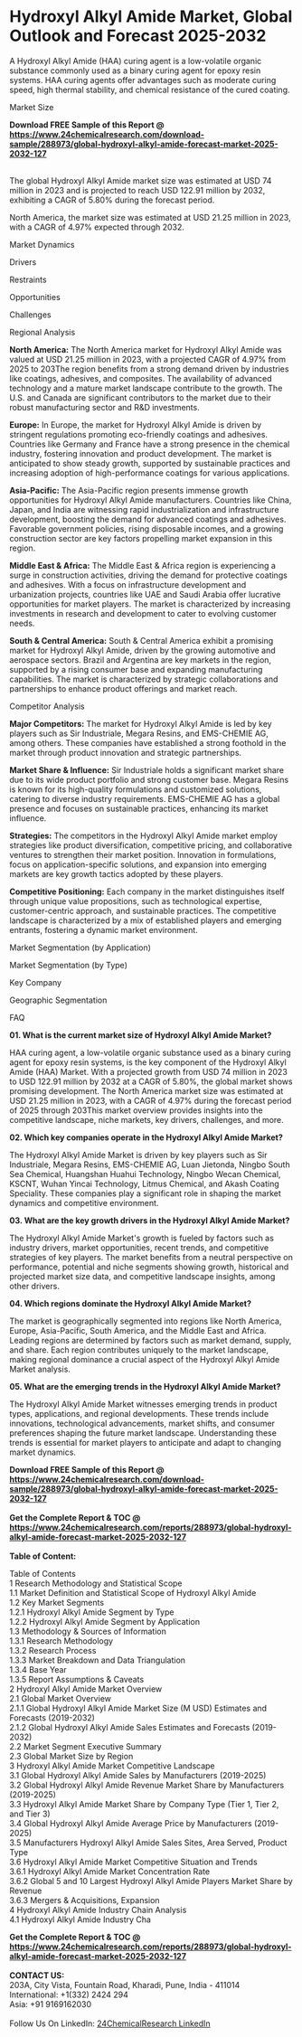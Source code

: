 <h1>Hydroxyl Alkyl Amide Market, Global Outlook and Forecast 2025-2032</h1><p>A Hydroxyl Alkyl Amide (HAA) curing agent is a low-volatile organic substance commonly used as a binary curing agent for epoxy resin systems. HAA curing agents offer advantages such as moderate curing speed, high thermal stability, and chemical resistance of the cured coating.</p><p>
Market Size</p><p>
</p><div><b>Download FREE Sample of this Report @ 
            <a href="https://www.24chemicalresearch.com/download-sample/288973/global-hydroxyl-alkyl-amide-forecast-market-2025-2032-127">
            https://www.24chemicalresearch.com/download-sample/288973/global-hydroxyl-alkyl-amide-forecast-market-2025-2032-127</a></b></div><br><p>The global Hydroxyl Alkyl Amide market size was estimated at USD 74 million in 2023 and is projected to reach USD 122.91 million by 2032, exhibiting a CAGR of 5.80% during the forecast period.</p><p>
</p><p>North America, the market size was estimated at USD 21.25 million in 2023, with a CAGR of 4.97% expected through 2032.</p><p>
Market Dynamics</p><p>
Drivers</p><p>
</p><p>
Restraints</p><p>
</p><p>
Opportunities</p><p>
</p><p>
Challenges</p><p>
</p><p>
Regional Analysis</p><p>
</p><p><strong>North America:</strong> The North America market for Hydroxyl Alkyl Amide was valued at USD 21.25 million in 2023, with a projected CAGR of 4.97% from 2025 to 203The region benefits from a strong demand driven by industries like coatings, adhesives, and composites. The availability of advanced technology and a mature market landscape contribute to the growth. The U.S. and Canada are significant contributors to the market due to their robust manufacturing sector and R&amp;D investments.</p><p>
</p><p><strong>Europe:</strong> In Europe, the market for Hydroxyl Alkyl Amide is driven by stringent regulations promoting eco-friendly coatings and adhesives. Countries like Germany and France have a strong presence in the chemical industry, fostering innovation and product development. The market is anticipated to show steady growth, supported by sustainable practices and increasing adoption of high-performance coatings for various applications.</p><p>
</p><p><strong>Asia-Pacific:</strong> The Asia-Pacific region presents immense growth opportunities for Hydroxyl Alkyl Amide manufacturers. Countries like China, Japan, and India are witnessing rapid industrialization and infrastructure development, boosting the demand for advanced coatings and adhesives. Favorable government policies, rising disposable incomes, and a growing construction sector are key factors propelling market expansion in this region.</p><p>
</p><p><strong>Middle East &amp; Africa:</strong> The Middle East &amp; Africa region is experiencing a surge in construction activities, driving the demand for protective coatings and adhesives. With a focus on infrastructure development and urbanization projects, countries like UAE and Saudi Arabia offer lucrative opportunities for market players. The market is characterized by increasing investments in research and development to cater to evolving customer needs.</p><p>
</p><p><strong>South &amp; Central America:</strong> South &amp; Central America exhibit a promising market for Hydroxyl Alkyl Amide, driven by the growing automotive and aerospace sectors. Brazil and Argentina are key markets in the region, supported by a rising consumer base and expanding manufacturing capabilities. The market is characterized by strategic collaborations and partnerships to enhance product offerings and market reach.</p><p>
Competitor Analysis</p><p>
</p><p><strong>Major Competitors:</strong> The market for Hydroxyl Alkyl Amide is led by key players such as Sir Industriale, Megara Resins, and EMS-CHEMIE AG, among others. These companies have established a strong foothold in the market through product innovation and strategic partnerships.</p><p>
</p><p><strong>Market Share &amp; Influence:</strong> Sir Industriale holds a significant market share due to its wide product portfolio and strong customer base. Megara Resins is known for its high-quality formulations and customized solutions, catering to diverse industry requirements. EMS-CHEMIE AG has a global presence and focuses on sustainable practices, enhancing its market influence.</p><p>
</p><p><strong>Strategies:</strong> The competitors in the Hydroxyl Alkyl Amide market employ strategies like product diversification, competitive pricing, and collaborative ventures to strengthen their market position. Innovation in formulations, focus on application-specific solutions, and expansion into emerging markets are key growth tactics adopted by these players.</p><p>
</p><p><strong>Competitive Positioning:</strong> Each company in the market distinguishes itself through unique value propositions, such as technological expertise, customer-centric approach, and sustainable practices. The competitive landscape is characterized by a mix of established players and emerging entrants, fostering a dynamic market environment.</p><p>
Market Segmentation (by Application)</p><p>
</p><p>
Market Segmentation (by Type)</p><p>
</p><p>
Key Company</p><p>
</p><p>
Geographic Segmentation</p><p>
</p><p>
FAQ  </p><p>
<strong>01. What is the current market size of Hydroxyl Alkyl Amide Market?</strong></p><p>
HAA curing agent, a low-volatile organic substance used as a binary curing agent for epoxy resin systems, is the key component of the Hydroxyl Alkyl Amide (HAA) Market. With a projected growth from USD 74 million in 2023 to USD 122.91 million by 2032 at a CAGR of 5.80%, the global market shows promising development. The North America market size was estimated at USD 21.25 million in 2023, with a CAGR of 4.97% during the forecast period of 2025 through 203This market overview provides insights into the competitive landscape, niche markets, key drivers, challenges, and more.</p><p>
<strong>02. Which key companies operate in the Hydroxyl Alkyl Amide Market?</strong></p><p>
The Hydroxyl Alkyl Amide Market is driven by key players such as Sir Industriale, Megara Resins, EMS-CHEMIE AG, Luan Jietonda, Ningbo South Sea Chemical, Huangshan Huahui Technology, Ningbo Wecan Chemical, KSCNT, Wuhan Yincai Technology, Litmus Chemical, and Akash Coating Speciality. These companies play a significant role in shaping the market dynamics and competitive environment.</p><p>
<strong>03. What are the key growth drivers in the Hydroxyl Alkyl Amide Market?</strong></p><p>
The Hydroxyl Alkyl Amide Market's growth is fueled by factors such as industry drivers, market opportunities, recent trends, and competitive strategies of key players. The market benefits from a neutral perspective on performance, potential and niche segments showing growth, historical and projected market size data, and competitive landscape insights, among other drivers.</p><p>
<strong>04. Which regions dominate the Hydroxyl Alkyl Amide Market?</strong></p><p>
The market is geographically segmented into regions like North America, Europe, Asia-Pacific, South America, and the Middle East and Africa. Leading regions are determined by factors such as market demand, supply, and share. Each region contributes uniquely to the market landscape, making regional dominance a crucial aspect of the Hydroxyl Alkyl Amide Market analysis.</p><p>
<strong>05. What are the emerging trends in the Hydroxyl Alkyl Amide Market?</strong></p><p>
The Hydroxyl Alkyl Amide Market witnesses emerging trends in product types, applications, and regional developments. These trends include innovations, technological advancements, market shifts, and consumer preferences shaping the future market landscape. Understanding these trends is essential for market players to anticipate and adapt to changing market dynamics.
</p><div><b>Download FREE Sample of this Report @ 
            <a href="https://www.24chemicalresearch.com/download-sample/288973/global-hydroxyl-alkyl-amide-forecast-market-2025-2032-127">
            https://www.24chemicalresearch.com/download-sample/288973/global-hydroxyl-alkyl-amide-forecast-market-2025-2032-127</a></b></div><br><div><b>Get the Complete Report & TOC @ 
            <a href="https://www.24chemicalresearch.com/reports/288973/global-hydroxyl-alkyl-amide-forecast-market-2025-2032-127">
            https://www.24chemicalresearch.com/reports/288973/global-hydroxyl-alkyl-amide-forecast-market-2025-2032-127</a></b></div><br>
            <b>Table of Content:</b><p>Table of Contents<br />
1 Research Methodology and Statistical Scope<br />
1.1 Market Definition and Statistical Scope of Hydroxyl Alkyl Amide<br />
1.2 Key Market Segments<br />
1.2.1 Hydroxyl Alkyl Amide Segment by Type<br />
1.2.2 Hydroxyl Alkyl Amide Segment by Application<br />
1.3 Methodology & Sources of Information<br />
1.3.1 Research Methodology<br />
1.3.2 Research Process<br />
1.3.3 Market Breakdown and Data Triangulation<br />
1.3.4 Base Year<br />
1.3.5 Report Assumptions & Caveats<br />
2 Hydroxyl Alkyl Amide Market Overview<br />
2.1 Global Market Overview<br />
2.1.1 Global Hydroxyl Alkyl Amide Market Size (M USD) Estimates and Forecasts (2019-2032)<br />
2.1.2 Global Hydroxyl Alkyl Amide Sales Estimates and Forecasts (2019-2032)<br />
2.2 Market Segment Executive Summary<br />
2.3 Global Market Size by Region<br />
3 Hydroxyl Alkyl Amide Market Competitive Landscape<br />
3.1 Global Hydroxyl Alkyl Amide Sales by Manufacturers (2019-2025)<br />
3.2 Global Hydroxyl Alkyl Amide Revenue Market Share by Manufacturers (2019-2025)<br />
3.3 Hydroxyl Alkyl Amide Market Share by Company Type (Tier 1, Tier 2, and Tier 3)<br />
3.4 Global Hydroxyl Alkyl Amide Average Price by Manufacturers (2019-2025)<br />
3.5 Manufacturers Hydroxyl Alkyl Amide Sales Sites, Area Served, Product Type<br />
3.6 Hydroxyl Alkyl Amide Market Competitive Situation and Trends<br />
3.6.1 Hydroxyl Alkyl Amide Market Concentration Rate<br />
3.6.2 Global 5 and 10 Largest Hydroxyl Alkyl Amide Players Market Share by Revenue<br />
3.6.3 Mergers & Acquisitions, Expansion<br />
4 Hydroxyl Alkyl Amide Industry Chain Analysis<br />
4.1 Hydroxyl Alkyl Amide Industry Cha</p><div><b>Get the Complete Report & TOC @ 
            <a href="https://www.24chemicalresearch.com/reports/288973/global-hydroxyl-alkyl-amide-forecast-market-2025-2032-127">
            https://www.24chemicalresearch.com/reports/288973/global-hydroxyl-alkyl-amide-forecast-market-2025-2032-127</a></b></div><br><b>CONTACT US:</b><br>
            203A, City Vista, Fountain Road, Kharadi, Pune, India - 411014<br>
            International: +1(332) 2424 294<br>
            Asia: +91 9169162030 <br><br>
            Follow Us On LinkedIn: <a href="https://www.linkedin.com/company/24chemicalresearch/">24ChemicalResearch LinkedIn</a>